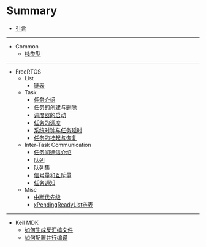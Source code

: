 # Summary

- [引言](README.md)

---

- Common
    - [栈类型](Common/Markdown/stack_type.md)

---

- FreeRTOS
    - List
        - [链表](FreeRTOS/Markdown/list.md)
    - Task
        - [任务介绍](FreeRTOS/Markdown/task_introduction.md)
        - [任务的创建与删除](FreeRTOS/Markdown/task_create_and_delete.md)
        - [调度器的启动](FreeRTOS/Markdown/task_start_scheduler.md)
        - [任务的调度](FreeRTOS/Markdown/task_yield.md)
        - [系统时钟与任务延时](FreeRTOS/Markdown/task_systick_and_delay.md)
        - [任务的挂起与恢复](FreeRTOS/Markdown/task_suspend_and_resume.md)
    - Inter-Task Communication
        - [任务间通信介绍](FreeRTOS/Markdown/itc_introduction.md)
        - [队列](FreeRTOS/Markdown/itc_queue.md)
        - [队列集](FreeRTOS/Markdown/itc_queue_set.md)
        - [信号量和互斥量](FreeRTOS/Markdown/itc_semaphore_and_mutex.md)
        - [任务通知](FreeRTOS/Markdown/itc_task_notifications.md)
    - Misc
        - [中断优先级](FreeRTOS/Markdown/misc_interrupt_priority.md)
        - [xPendingReadyList链表](FreeRTOS/Markdown/misc_xpendingreadylist.md)

---

- Keil MDK
    - [如何生成反汇编文件](Keil/Markdown/disassembly_output.md)
    - [如何配置并行编译](Keil/Markdown/parallel_build.md)
